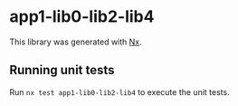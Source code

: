 # app1-lib0-lib2-lib4

This library was generated with [Nx](https://nx.dev).

## Running unit tests

Run `nx test app1-lib0-lib2-lib4` to execute the unit tests.
